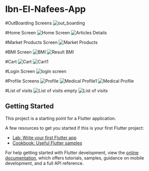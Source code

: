# Ibn-El-Nafees-App

#OutBoarding Screens
![out_boarding](https://user-images.githubusercontent.com/60976526/230230643-e33c7a30-e7b9-4711-8453-8cb032de3771.gif)

#Home Screen
![Home Screen](https://user-images.githubusercontent.com/60976526/230230683-023f44da-67ef-4936-ab39-d44cc2c45e0e.jpg)
![Articles Details](https://user-images.githubusercontent.com/60976526/230230701-b2c86030-16c6-4f7a-aa05-e6fb8cd1a167.jpg)

#Market Products Screen 
![Market Products](https://user-images.githubusercontent.com/60976526/230230785-4e150bb8-c9ac-42e8-9b30-37422c5e9bbd.jpg)

#BMI Screen
![BMI](https://user-images.githubusercontent.com/60976526/230231218-06d1f237-417b-4965-a55d-ad264ff4aa9a.jpg)
![Result BMI](https://user-images.githubusercontent.com/60976526/230231228-3679b414-f208-4c29-b901-c6f3d0779700.jpg)

#Cart
![Cart](https://user-images.githubusercontent.com/60976526/230230839-56ea94aa-4c30-4282-9c52-434d2b93fa5d.jpg)
![Cart1](https://user-images.githubusercontent.com/60976526/230231012-11fb5b21-93d7-4aec-b797-0b93bbb189d8.jpg)


#Login Screen
![login screen](https://user-images.githubusercontent.com/60976526/230230722-83f36918-4371-4ce4-bcf4-130e4aacbfaa.jpg)

#Profile Screens
![Profile](https://user-images.githubusercontent.com/60976526/230231061-3e97d040-de09-44a4-bee7-e035aaf27afc.jpg)
![Medical Profile1](https://user-images.githubusercontent.com/60976526/230231099-708012f1-5413-4c45-99e9-54cae1c32e51.jpg)
![Medical Profile](https://user-images.githubusercontent.com/60976526/230231093-f73c4066-5dd4-4629-82e2-40a05cc9ba87.jpg)

#List of visits
![List of visits empty](https://user-images.githubusercontent.com/60976526/230231148-9f7d94f7-b38b-4f77-bf96-8bc3c94b8ff4.jpg)
![List of visits](https://user-images.githubusercontent.com/60976526/230231173-ab390a77-65eb-498d-a02b-2887a7219ba3.jpg)

## Getting Started

This project is a starting point for a Flutter application.

A few resources to get you started if this is your first Flutter project:

- [Lab: Write your first Flutter app](https://docs.flutter.dev/get-started/codelab)
- [Cookbook: Useful Flutter samples](https://docs.flutter.dev/cookbook)

For help getting started with Flutter development, view the
[online documentation](https://docs.flutter.dev/), which offers tutorials,
samples, guidance on mobile development, and a full API reference.
